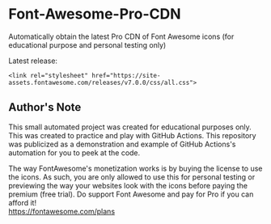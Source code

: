 # Font-Awesome-Pro-CDN

Automatically obtain the latest Pro CDN of Font Awesome icons (for educational purpose and personal testing only)

Latest release:
```
<link rel="stylesheet" href="https://site-assets.fontawesome.com/releases/v7.0.0/css/all.css">
```

## Author's Note

This small automated project was created for educational purposes only. This was created to practice and play with GitHub Actions. This repository was publicized as a demonstration and example of GitHub Actions's automation for you to peek at the code.

The way FontAwesome's monetization works is by buying the license to use the icons. As such, you are only allowed to use this for personal testing or previewing the way your websites look with the icons before paying the premium (free trial). Do support Font Awesome and pay for Pro if you can afford it!  
<https://fontawesome.com/plans>
